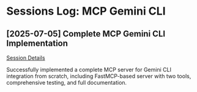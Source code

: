 # Sessions Log: MCP Gemini CLI

## [2025-07-05] Complete MCP Gemini CLI Implementation

[Session Details](./archive/2025-07-05-initial-implementation/session-details.md)

Successfully implemented a complete MCP server for Gemini CLI integration from scratch, including FastMCP-based server with two tools, comprehensive testing, and full documentation.
